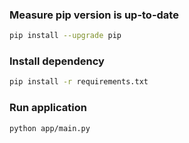### Measure pip version is up-to-date
```bash
pip install --upgrade pip
```

### Install dependency
``` bash
pip install -r requirements.txt
```

### Run application
```bash
python app/main.py
```
